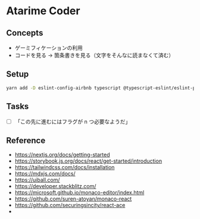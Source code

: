 # Atarime Coder

## Concepts

- ゲーミフィケーションの利用
- コードを見る → 箇条書きを見る（文字をそんなに読まなくて済む）

## Setup

```bash
yarn add -D eslint-config-airbnb typescript @typescript-eslint/eslint-plugin @typescript-eslint/parser eslint-plugin-import eslint-plugin-unused-imports prettier husky lint-staged
```

## Tasks

- [ ] 「この先に進むにはフラグが n つ必要なようだ」

## Reference

- https://nextjs.org/docs/getting-started
- https://storybook.js.org/docs/react/get-started/introduction
- https://tailwindcss.com/docs/installation
- https://mdxjs.com/docs/
- https://uiball.com/
- https://developer.stackblitz.com/
- https://microsoft.github.io/monaco-editor/index.html
- https://github.com/suren-atoyan/monaco-react
- https://github.com/securingsincity/react-ace
-
